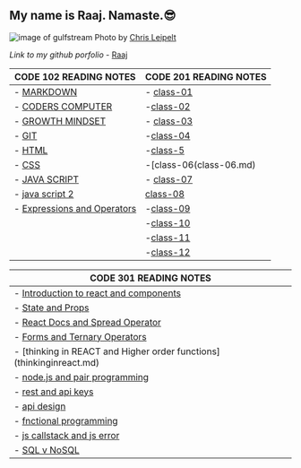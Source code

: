 
## My name is Raaj. Namaste.😎

![image of gulfstream](gulfstream.jpg)
Photo by [Chris Leipelt](https://unsplash.com/@cleipelt?utm_source=unsplash&utm_medium=referral&utm_content=creditCopyText)
  
 
 
 
*Link to my github porfolio* - [Raaj](https://github.com/raajv)

| CODE 102 READING NOTES  | CODE 201 READING NOTES |
| ----------------------- | ---------------------- |
| - [MARKDOWN](MARKDOWN.md) |- [class-01](class-01.md) |
| - [CODERS COMPUTER](CODERSCOMPUTER.md) |-[class-02](class-02.md) |
| - [GROWTH MINDSET](GROWTHMINDSET.md) |- [class-03](class-03.md) |
| - [GIT](GIT.md) | -[class-04](class-04.md) |
| - [HTML](HTML.md) |-[class-5](class-05.md)   |
| - [CSS](CSS.md) | -[class-06(class-06.md)   |
| - [JAVA SCRIPT](java.md) |- [class-07](class-07.md) |
| - [java script 2](js2.md) |[class-08](class-08.md) |
| - [Expressions and Operators](expressionnops.md) |-[class-09](class-09.md)|
|                                                  |-[class-10](class-10.md)|
|                                             |-[class-11](class-11.md) |
|                                          |-[class-12](class-12.md) |      



| CODE 301 READING NOTES |
| ----------------------- |
|- [Introduction to react and components](components.md) |
|- [State and Props](stateandprops.md)|
|- [React Docs and Spread Operator]( reactdocsnprops.md)|
|- [Forms and Ternary Operators](forms-and-ternary.md)|
|- [thinking in REACT and Higher order functions] (thinkinginreact.md)|
|- [node.js and pair programming](node-n-pair-progrm.md)|
| - [rest and api keys](rest-api.md)|
| - [api design](apidesign.md)|
| - [fnctional programming](functionalprogramming.md)|
| - [js callstack and js error](js-callstack-error.md)|
| - [SQL v NoSQL](sql.md)|

 


